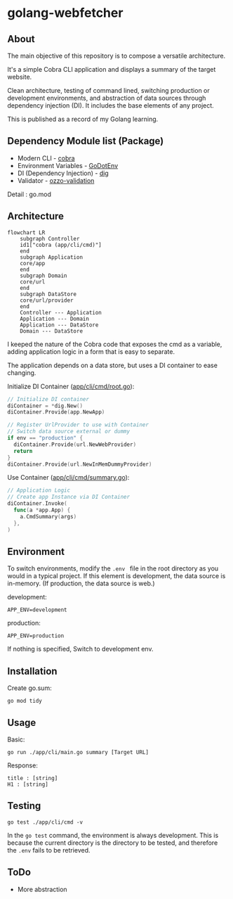 # golang-webfetcher

## About

The main objective of this repository is to compose a versatile architecture.

It's a simple Cobra CLI application and displays a summary of the target website.

Clean architecture, testing of command lined, switching production or development environments, and abstraction of data sources through dependency injection (DI). It includes the base elements of any project.

This is published as a record of my Golang learning.

## Dependency Module list (Package)

- Modern CLI - [cobra](https://github.com/spf13/cobra)
- Environment Variables - [GoDotEnv](https://github.com/joho/godotenv)
- DI (Dependency Injection) - [dig](https://github.com/uber-go/dig)
- Validator - [ozzo-validation](https://github.com/go-ozzo/ozzo-validation)

Detail : go.mod 

## Architecture

```mermaid
flowchart LR
    subgraph Controller
    id1["cobra (app/cli/cmd)"]
    end
    subgraph Application
    core/app
    end
    subgraph Domain
    core/url
    end
    subgraph DataStore
    core/url/provider
    end
    Controller --- Application
    Application --- Domain
    Application --- DataStore
    Domain --- DataStore
```

I keeped the nature of the Cobra code that exposes the cmd as a variable, adding application logic in a form that is easy to separate.

The application depends on a data store, but uses a DI container to ease changing.

Initialize DI Container ([app/cli/cmd/root.go](https://github.com/skport/golang-webfetcher/blob/b139e9b4ef3555d7007a622e2b364f25ff0e81fa/app/cli/cmd/root.go#L38)):
```go
// Initialize DI container
diContainer = *dig.New()
diContainer.Provide(app.NewApp)

// Register UrlProvider to use with Container
// Switch data source external or dummy
if env == "production" {
  diContainer.Provide(url.NewWebProvider)
  return
}
diContainer.Provide(url.NewInMemDummyProvider)
```

Use Container ([app/cli/cmd/summary.go](https://github.com/skport/golang-webfetcher/blob/b139e9b4ef3555d7007a622e2b364f25ff0e81fa/app/cli/cmd/summary.go#L30)):
```go
// Application Logic
// Create app Instance via DI Container
diContainer.Invoke(
  func(a *app.App) {
    a.CmdSummary(args)
  },
)
```

## Environment

To switch environments, modify the `.env ` file in the root directory as you would in a typical project.
If this element is development, the data source is in-memory. (If production, the data source is web.)

development:
```Shell
APP_ENV=development
```

production:
```Shell
APP_ENV=production
```

If nothing is specified, Switch to development env.

## Installation

Create go.sum:
```Shell
go mod tidy
```

## Usage

Basic:
```Shell
go run ./app/cli/main.go summary [Target URL]
```

Response:
```Shell
title : [string]
H1 : [string]
```

## Testing

```Shell
go test ./app/cli/cmd -v
```

In the `go test` command, the environment is always development. This is because the current directory is the directory to be tested, and therefore the `.env` fails to be retrieved.

## ToDo

- More abstraction
